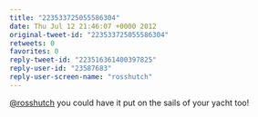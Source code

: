 ```yaml
---
title: "223533725055586304"
date: Thu Jul 12 21:46:07 +0000 2012
original-tweet-id: "223533725055586304"
retweets: 0
favorites: 0
reply-tweet-id: "223516361400397825"
reply-user-id: "23587683"
reply-user-screen-name: "rosshutch"
---
```

<a href="https://twitter.com/rosshutch">@rosshutch</a> you could have it put on the sails of your yacht too!

